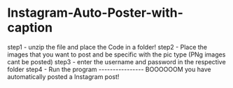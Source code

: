 # Instagram-Auto-Poster-with-caption
step1 - unzip the file and place the Code in a folder!
step2 - Place the images that you want to post and be specific with the pic type (PNg images cant be posted)
step3 - enter the username and password in the respective folder
step4 -  Run the program ---------------- BOOOOOOM you have automatically posted a Instagram post!
